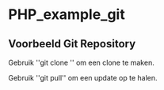 # PHP_example_git

## Voorbeeld Git Repository
Gebruik ''git clone <git repository> <directory>'' om een clone te maken.
  
Gebruik ''git pull'' om een update op te halen.
